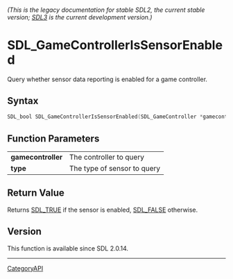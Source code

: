 ###### (This is the legacy documentation for stable SDL2, the current stable version; [SDL3](https://wiki.libsdl.org/SDL3/) is the current development version.)
# SDL_GameControllerIsSensorEnabled

Query whether sensor data reporting is enabled for a game controller.

## Syntax

```c
SDL_bool SDL_GameControllerIsSensorEnabled(SDL_GameController *gamecontroller, SDL_SensorType type);

```

## Function Parameters

|                        |                             |
| ---------------------- | --------------------------- |
| **gamecontroller**     | The controller to query     |
| **type**               | The type of sensor to query |

## Return Value

Returns [SDL_TRUE](SDL_TRUE.md) if the sensor is enabled,
[SDL_FALSE](SDL_FALSE.md) otherwise.

## Version

This function is available since SDL 2.0.14.

----
[CategoryAPI](CategoryAPI.md)
